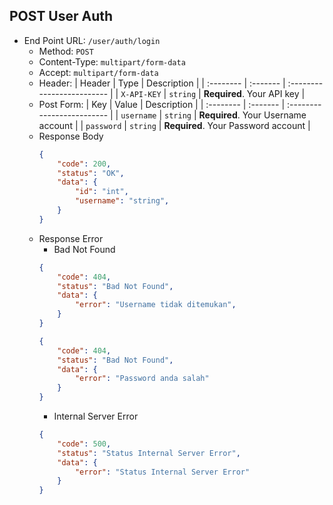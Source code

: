## POST User Auth
- End Point URL: `/user/auth/login`
    - Method: `POST`
    - Content-Type: `multipart/form-data`
    - Accept: `multipart/form-data`
    - Header:
      | Header 	| Type     | Description                |
      | :-------- | :------- | :------------------------- |
      | `X-API-KEY` | `string` | **Required**. Your API key |
    - Post Form:
      | Key 	| Value     | Description                |
      | :-------- | :------- | :------------------------- |
      | `username` | `string` | **Required**. Your Username account |
      | `password` | `string` | **Required**. Your Password account |
    - Response Body
      ```json
      {
          "code": 200,
          "status": "OK",
          "data": {
              "id": "int",
              "username": "string",
          }
      }
      ```
    - Response Error
        - Bad Not Found
      ```json
      {
          "code": 404,
          "status": "Bad Not Found",
          "data": {
              "error": "Username tidak ditemukan",
          }
      }
      ```
      ```json
      {
          "code": 404,
          "status": "Bad Not Found",
          "data": {
              "error": "Password anda salah"
          }
      }
      ```
        - Internal Server Error
      ```json
      {
          "code": 500,
          "status": "Status Internal Server Error",
          "data": {
              "error": "Status Internal Server Error"
          }
      }
      ```
